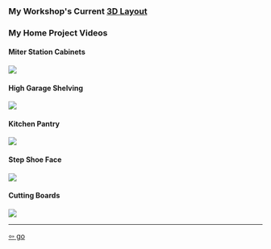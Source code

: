 <link href="../css/styles.css" rel="stylesheet" />

### My Workshop's Current [3D Layout](https://app.sketchup.com/share/tc/northAmerica/6GsdB_iKSoA?stoken=BBbzqSc0MjH8vjHNlO9wkNHXwYJSWKRErdTDyxgA2MAc33DqTr7X9ujJxzeeO0Ng&source=web)

<div class="center">

### My Home Project Videos
</div>

#### Miter Station Cabinets

<div class="video_container" >
<a href="https://www.youtube.com/watch?v=Mo7APlYRXzc" target="_blank">
<img class="video" src="https://img.youtube.com/vi/Mo7APlYRXzc/0.jpg")>
</a>
</div>

#### High Garage Shelving

<div class="video_container" >
<a href="https://www.youtube.com/watch?v=n-lBcAZYKiI" target="_blank">
<img class="video" src="https://img.youtube.com/vi/n-lBcAZYKiI/0.jpg")>
</a>
</div>

#### Kitchen Pantry

<div class="video_container" >
<a href="https://www.youtube.com/watch?v=Q1i542LIVKw" target="_blank">
<img class="video" src="https://img.youtube.com/vi/Q1i542LIVKw/0.jpg")>
</a>
</div>

#### Step Shoe Face

<div class="video_container" >
<a href="https://www.youtube.com/watch?v=RsaCBfMJgXk" target="_blank">
<img class="video" src="https://img.youtube.com/vi/RsaCBfMJgXk/0.jpg")>
</a>
</div>

#### Cutting Boards

<div class="video_container" >
<a href="https://www.youtube.com/watch?v=m5cJH8Kwa8U" target="_blank">
<img class="video" src="https://img.youtube.com/vi/m5cJH8Kwa8U/0.jpg")>
</a>
</div>

___

[<span>&#8678;</span> go](./index.md)
